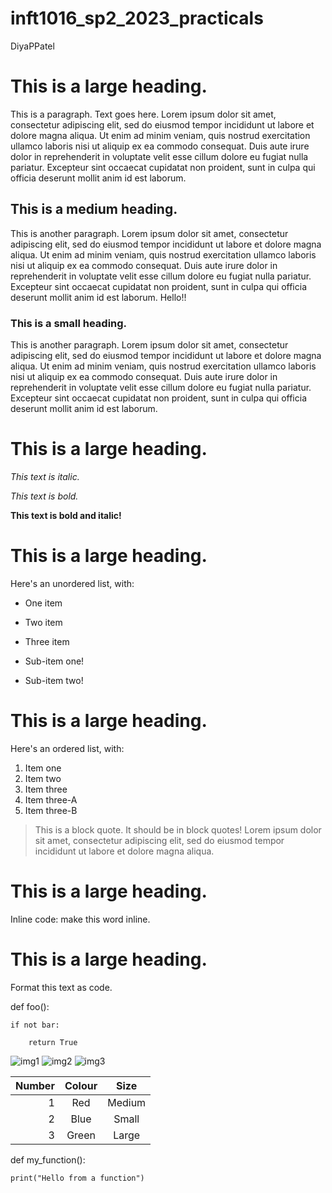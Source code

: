 # inft1016_sp2_2023_practicals

DiyaPPatel

# This is a large heading.

This is a paragraph. Text goes here. Lorem ipsum dolor sit amet, consectetur adipiscing elit, sed do eiusmod tempor incididunt ut labore et dolore magna aliqua. Ut enim ad minim veniam, quis nostrud exercitation ullamco laboris nisi ut aliquip ex ea commodo consequat. Duis aute irure dolor in reprehenderit in voluptate velit esse cillum dolore eu fugiat nulla pariatur. Excepteur sint occaecat cupidatat non proident, sunt in culpa qui officia deserunt mollit anim id est laborum.

## This is a medium heading. 

This is another paragraph. Lorem ipsum dolor sit amet, consectetur adipiscing elit, sed do eiusmod tempor incididunt ut labore et dolore magna aliqua. Ut enim ad minim veniam, quis nostrud exercitation ullamco laboris nisi ut aliquip ex ea commodo consequat. Duis aute irure dolor in reprehenderit in voluptate velit esse cillum dolore eu fugiat nulla pariatur. Excepteur sint occaecat cupidatat non proident, sunt in culpa qui officia deserunt mollit anim id est laborum. Hello!!


### This is a small heading.  

This is another paragraph. Lorem ipsum dolor sit amet, consectetur adipiscing elit, sed do eiusmod tempor incididunt ut labore et dolore magna aliqua. Ut enim ad minim veniam, quis nostrud exercitation ullamco laboris nisi ut aliquip ex ea commodo consequat. Duis aute irure dolor in reprehenderit in voluptate velit esse cillum dolore eu fugiat nulla pariatur. Excepteur sint occaecat cupidatat non proident, sunt in culpa qui officia deserunt mollit anim id est laborum.

# This is a large heading. 

*This text is italic.*

*This text is bold.* 

**This text is bold and italic!**

# This is a large heading. 

Here's an unordered list, with:
- One item
* Two item
+ Three item
- Sub-item one!
* Sub-item two!

# This is a large heading.

Here's an ordered list, with:
1. Item one
2. Item two
3. Item three
4. Item three-A
5. Item three-B

> This is a block quote. It should be in block quotes! Lorem ipsum dolor sit amet, consectetur adipiscing elit, sed do eiusmod tempor incididunt ut labore et dolore magna aliqua.

# This is a large heading.

Inline code: make this word inline.

# This is a large heading.

Format this text as code. 

def foo():

    if not bar:

        return True

![img1](https://upload.wikimedia.org/wikipedia/commons/thumb/2/27/Kismet-IMG_6007-gradient.jpg/440px-Kismet-IMG_6007-gradient.jpg)
![img2](https://commons.wikimedia.org/wiki/File:Kismet-IMG_6007-black.jpg.)
![img3](https://commons.wikimedia.org/wiki/File:Kismet-IMG_6007-black.jpg)

| Number |  Colour |   Size   |
|-------:|:-------:|:--------:|
|    1   |    Red  |  Medium  |
|    2   |    Blue |  Small   |
|    3   |    Green|  Large   |

def my_function():

    print("Hello from a function")